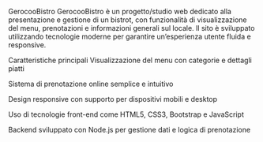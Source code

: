 GerocooBistro
GerocooBistro è un progetto/studio web dedicato alla presentazione e gestione di un bistrot, con funzionalità di visualizzazione del menu, prenotazioni e informazioni generali sul locale.
Il sito è sviluppato utilizzando tecnologie moderne per garantire un’esperienza utente fluida e responsive.


Caratteristiche principali
Visualizzazione del menu con categorie e dettagli piatti

Sistema di prenotazione online semplice e intuitivo

Design responsive con supporto per dispositivi mobili e desktop

Uso di tecnologie front-end come HTML5, CSS3, Bootstrap e JavaScript

Backend sviluppato con Node.js per gestione dati e logica di prenotazione
